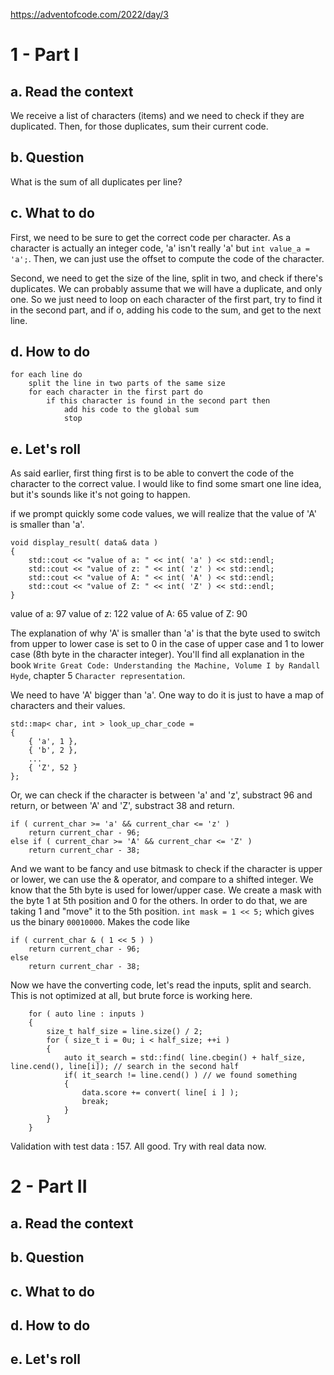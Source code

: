 
https://adventofcode.com/2022/day/3

# 1 - Part I

## a. Read the context

We receive a list of characters (items) and we need to check if they are duplicated.
Then, for those duplicates, sum their current code.

## b. Question

What is the sum of all duplicates per line?

## c. What to do

First, we need to be sure to get the correct code per character. As a character is actually an integer code, 'a' isn't really 'a' but `int value_a = 'a';`.
Then, we can just use the offset to compute the code of the character.

Second, we need to get the size of the line, split in two, and check if there's duplicates. We can probably assume that we will have a duplicate, and only one.
So we just need to loop on each character of the first part, try to find it in the second part, and if o, adding his code to the sum, and get to the next line.

## d. How to do

```
for each line do
	split the line in two parts of the same size
	for each character in the first part do
		if this character is found in the second part then
			add his code to the global sum
			stop
```

## e. Let's roll

As said earlier, first thing first is to be able to convert the code of the character to the correct value.
I would like to find some smart one line idea, but it's sounds like it's not going to happen.

if we prompt quickly some code values, we will realize that the value of 'A' is smaller than 'a'.

```
void display_result( data& data )
{
	std::cout << "value of a: " << int( 'a' ) << std::endl;
	std::cout << "value of z: " << int( 'z' ) << std::endl;
	std::cout << "value of A: " << int( 'A' ) << std::endl;
	std::cout << "value of Z: " << int( 'Z' ) << std::endl;
}
```

value of a: 97
value of z: 122
value of A: 65
value of Z: 90

The explanation of why 'A' is smaller than 'a' is that the byte used to switch from upper to lower case is set to 0 in the case of upper case and 1 to lower case (8th byte in the character integer).
You'll find all explanation in the book `Write Great Code: Understanding the Machine, Volume I by Randall Hyde`, chapter 5 `Character representation`.

We need to have 'A' bigger than 'a'. One way to do it is just to have a map of characters and their values.
```
std::map< char, int > look_up_char_code = 
{
	{ 'a', 1 },
	{ 'b', 2 },
	...
	{ 'Z', 52 }
};
```

Or, we can check if the character is between 'a' and 'z', substract 96 and return, or between 'A' and 'Z', substract 38 and return.
```
if ( current_char >= 'a' && current_char <= 'z' )
	return current_char - 96;
else if ( current_char >= 'A' && current_char <= 'Z' )
	return current_char - 38;
```

And we want to be fancy and use bitmask to check if the character is upper or lower, we can use the & operator, and compare to a shifted integer.
We know that the 5th byte is used for lower/upper case.
We create a mask with the byte 1 at 5th position and 0 for the others. In order to do that, we are taking 1 and "move" it to the 5th position.
`int mask = 1 << 5;` which gives us the binary `00010000`.
Makes the code like
```
if ( current_char & ( 1 << 5 ) )
	return current_char - 96;
else
	return current_char - 38;
```

Now we have the converting code, let's read the inputs, split and search.
This is not optimized at all, but brute force is working here.

```
	for ( auto line : inputs )
	{
		size_t half_size = line.size() / 2;
		for ( size_t i = 0u; i < half_size; ++i )
		{
			auto it_search = std::find( line.cbegin() + half_size, line.cend(), line[i]); // search in the second half
			if( it_search != line.cend() ) // we found something
			{
				data.score += convert( line[ i ] );
				break;
			}
		}
	}
```

Validation with test data : 157. All good.
Try with real data now.


# 2 - Part II

## a. Read the context

## b. Question

## c. What to do

## d. How to do

## e. Let's roll